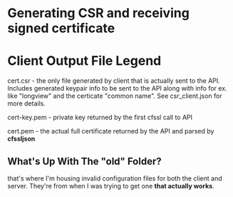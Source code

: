 # Generating CSR and receiving signed certificate

# Client Output File Legend
cert.csr - the only file generated by client that is actually sent to the API. Includes generated keypair info to be sent to the API along with info for ex. like "longview" and the certicate "common name". See csr_client.json for more details.

cert-key.pem - private key returned by the first cfssl call to API 

cert.pem - the actual full certificate returned by the API and parsed by **cfssljson**



## What's Up With The "old" Folder?
that's where I'm housing invalid configuration files for both the client and server. They're from when I was trying to get one **that actually works**.
